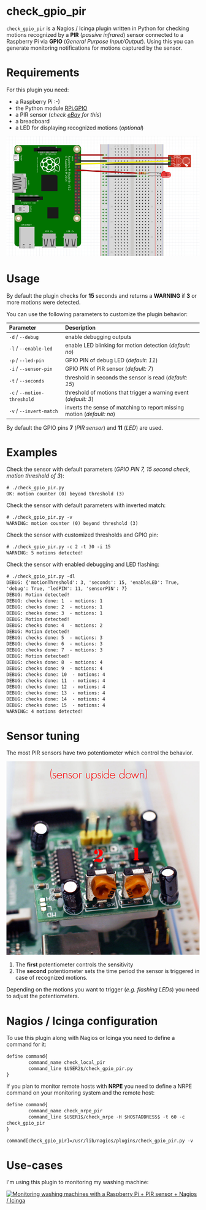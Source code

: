 check_gpio_pir
==============

``check_gpio_pir`` is a Nagios / Icinga plugin written in Python for checking motions recognized by a **PIR** (*passive infrared*) sensor connected to a Raspberry Pi via **GPIO** (*General Purpose Input/Output*).
Using this you can generate monitoring notifications for motions captured by the sensor.

Requirements
============
For this plugin you need:
- a Raspberry Pi :-)
- the Python module [RPi.GPIO](https://pypi.python.org/pypi/RPi.GPIO)
- a PIR sensor (*check [eBay](http://www.ebay.com) for this*)
- a breadboard
- a LED for displaying recognized motions (*optional*)

![Example layout](https://raw.githubusercontent.com/stdevel/check_gpio_pir/master/example_layout.jpg "Example layout")


Usage
=====
By default the plugin checks for **15** seconds and returns a **WARNING** if **3** or more motions were detected.

You can use the following parameters to customize the plugin behavior:

| Parameter | Description |
|:----------|:------------|
| ``-d`` / ``--debug`` | enable debugging outputs |
| ``-l`` / ``--enable-led`` | enable LED blinking for motion detection (*default: no*) |
| ``-p`` / ``--led-pin`` | GPIO PIN of debug LED (*default: 11*) |
| ``-i`` / ``--sensor-pin`` | GPIO PIN of PIR sensor (*default: 7*) |
| ``-t`` / ``--seconds`` | threshold in seconds the sensor is read (*default: 15*) |
| ``-c`` / ``--motion-threshold`` | threshold of motions that trigger a warning event (*default: 3*) |
| ``-v`` / ``--invert-match`` | inverts the sense of matching to report missing motion (*default: no*) |

By default the GPIO pins **7** (*PIR sensor*) and **11** (*LED*) are used.



Examples
========
Check the sensor with default parameters (*GPIO PIN 7, 15 second check, motion threshold of 3*):
```
# ./check_gpio_pir.py
OK: motion counter (0) beyond threshold (3)
```

Check the sensor with default parameters with inverted match:
```
# ./check_gpio_pir.py -v
WARNING: motion counter (0) beyond threshold (3)
```

Check the sensor with customized thresholds and GPIO pin:
```
# ./check_gpio_pir.py -c 2 -t 30 -i 15
WARNING: 5 motions detected!
```

Check the sensor with enabled debugging and LED flashing:
```
# ./check_gpio_pir.py -dl
DEBUG: {'motionThreshold': 3, 'seconds': 15, 'enableLED': True, 'debug': True, 'ledPIN': 11, 'sensorPIN': 7}
DEBUG: Motion detected!
DEBUG: checks done: 1  - motions: 1
DEBUG: checks done: 2  - motions: 1
DEBUG: checks done: 3  - motions: 1
DEBUG: Motion detected!
DEBUG: checks done: 4  - motions: 2
DEBUG: Motion detected!
DEBUG: checks done: 5  - motions: 3
DEBUG: checks done: 6  - motions: 3
DEBUG: checks done: 7  - motions: 3
DEBUG: Motion detected!
DEBUG: checks done: 8  - motions: 4
DEBUG: checks done: 9  - motions: 4
DEBUG: checks done: 10  - motions: 4
DEBUG: checks done: 11  - motions: 4
DEBUG: checks done: 12  - motions: 4
DEBUG: checks done: 13  - motions: 4
DEBUG: checks done: 14  - motions: 4
DEBUG: checks done: 15  - motions: 4
WARNING: 4 motions detected!
```

Sensor tuning
=============
The most PIR sensors have two potentiometer which control the behavior.

![Picture of sensor potentiometers](https://raw.githubusercontent.com/stdevel/check_gpio_pir/master/pir_sensor.jpg "Picture of sensor potentiometers")

1. The **first** potentiometer controls the sensitivity
2. The **second** potentiometer sets the time period the sensor is triggered in case of recognized motions.

Depending on the motions you want to trigger (*e.g. flashing LEDs*) you need to adjust the potentiometers.

Nagios / Icinga configuration
=============================
To use this plugin along with Nagios or Icinga you need to define a command for it:
```
define command{
        command_name check_local_pir
        command_line $USER2$/check_gpio_pir.py
}
```

If you plan to monitor remote hosts with **NRPE** you need to define a NRPE command on your monitoring system and the remote host:
```
define command{
        command_name check_nrpe_pir
        command_line $USER1$/check_nrpe -H $HOSTADDRESS$ -t 60 -c check_gpio_pir
}
```

```
command[check_gpio_pir]=/usr/lib/nagios/plugins/check_gpio_pir.py -v
```

Use-cases
=========
I'm using this plugin to monitoring my washing machine:

[![Monitoring washing machines with a Raspberry Pi + PIR sensor + Nagios / Icinga ](http://img.youtube.com/vi/n_5e-_r65yQ/0.jpg)](http://www.youtube.com/watch?v=n_5e-_r65yQ)
